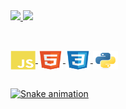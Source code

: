 <div>
  <a href="https://github.com/pedrorl11">
  <img height="160em" src="https://github-readme-stats.vercel.app/api?username=pedrorl11&show_icons=true&theme=tokyonight">
  <img height="160em" src="https://github-readme-stats.vercel.app/api/top-langs/?username=pedrorl11&layout=compact&langs_count=16&theme=tokyonight">
</div>

##

<div style="display: inline_block"><br>
  <img align="center" alt="Rafa-Js" height="30" width="40" src="https://raw.githubusercontent.com/devicons/devicon/master/icons/javascript/javascript-plain.svg">
  <img align="center" alt="Rafa-HTML" height="30" width="40" src="https://raw.githubusercontent.com/devicons/devicon/master/icons/html5/html5-original.svg">
  <img align="center" alt="Rafa-CSS" height="30" width="40" src="https://raw.githubusercontent.com/devicons/devicon/master/icons/css3/css3-original.svg">
  <img align="center" alt="Rafa-Python" height="30" width="40" src="https://raw.githubusercontent.com/devicons/devicon/master/icons/python/python-original.svg">
</div>

##

![Snake animation](https://github.com/pedrorl11/pedrorl11/blob/output/github-contribution-grid-snake.svg)

